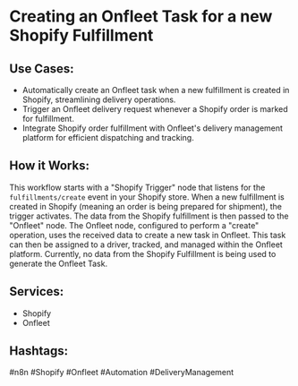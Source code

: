 # Creating an Onfleet Task for a new Shopify Fulfillment

## Use Cases:

- Automatically create an Onfleet task when a new fulfillment is created in Shopify, streamlining delivery operations.
- Trigger an Onfleet delivery request whenever a Shopify order is marked for fulfillment.
- Integrate Shopify order fulfillment with Onfleet's delivery management platform for efficient dispatching and tracking.

## How it Works:

This workflow starts with a "Shopify Trigger" node that listens for the `fulfillments/create` event in your Shopify store.  When a new fulfillment is created in Shopify (meaning an order is being prepared for shipment), the trigger activates. The data from the Shopify fulfillment is then passed to the "Onfleet" node. The Onfleet node, configured to perform a "create" operation, uses the received data to create a new task in Onfleet. This task can then be assigned to a driver, tracked, and managed within the Onfleet platform.  Currently, no data from the Shopify Fulfillment is being used to generate the Onfleet Task.

## Services:

- Shopify
- Onfleet

## Hashtags:

#n8n #Shopify #Onfleet #Automation #DeliveryManagement
